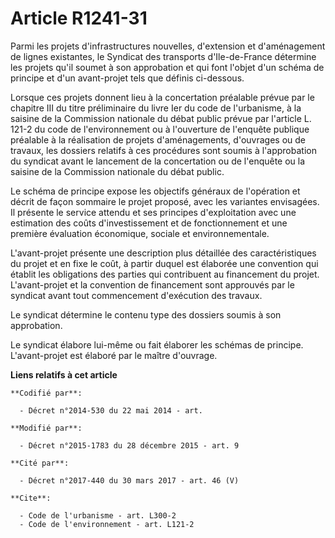 # Article R1241-31

Parmi les projets d'infrastructures nouvelles, d'extension et d'aménagement de lignes existantes, le Syndicat des transports
d'Ile-de-France détermine les projets qu'il soumet à son approbation et qui font l'objet d'un schéma de principe et d'un
avant-projet tels que définis ci-dessous. 

Lorsque ces projets donnent lieu à la concertation préalable prévue par le chapitre III du titre préliminaire du livre Ier du
code de l'urbanisme, à la saisine de la Commission nationale du débat public prévue par l'article L. 121-2 du code de
l'environnement ou à l'ouverture de l'enquête publique préalable à la réalisation de projets d'aménagements, d'ouvrages ou de
travaux, les dossiers relatifs à ces procédures sont soumis à l'approbation du syndicat avant le lancement de la concertation
ou de l'enquête ou la saisine de la Commission nationale du débat public. 

Le schéma de principe expose les objectifs généraux de l'opération et décrit de façon sommaire le projet proposé, avec les
variantes envisagées. Il présente le service attendu et ses principes d'exploitation avec une estimation des coûts
d'investissement et de fonctionnement et une première évaluation économique, sociale et environnementale. 

L'avant-projet présente une description plus détaillée des caractéristiques du projet et en fixe le coût, à partir duquel est
élaborée une convention qui établit les obligations des parties qui contribuent au financement du projet. L'avant-projet et
la convention de financement sont approuvés par le syndicat avant tout commencement d'exécution des travaux. 

Le syndicat détermine le contenu type des dossiers soumis à son approbation. 

Le syndicat élabore lui-même ou fait élaborer les schémas de principe. L'avant-projet est élaboré par le maître d'ouvrage.

**Liens relatifs à cet article**

	**Codifié par**:

	  - Décret n°2014-530 du 22 mai 2014 - art.

	**Modifié par**:

	  - Décret n°2015-1783 du 28 décembre 2015 - art. 9

	**Cité par**:

	  - Décret n°2017-440 du 30 mars 2017 - art. 46 (V)

	**Cite**:

	  - Code de l'urbanisme - art. L300-2
	  - Code de l'environnement - art. L121-2
